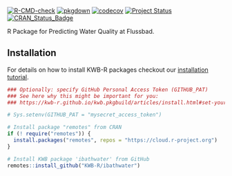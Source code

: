 [![R-CMD-check](https://github.com/KWB-R/ibathwater/workflows/R-CMD-check/badge.svg)](https://github.com/KWB-R/ibathwater/actions?query=workflow%3AR-CMD-check)
[![pkgdown](https://github.com/KWB-R/ibathwater/workflows/pkgdown/badge.svg)](https://github.com/KWB-R/ibathwater/actions?query=workflow%3Apkgdown)
[![codecov](https://codecov.io/github/KWB-R/ibathwater/branch/main/graphs/badge.svg)](https://codecov.io/github/KWB-R/ibathwater)
[![Project Status](https://img.shields.io/badge/lifecycle-experimental-orange.svg)](https://www.tidyverse.org/lifecycle/#experimental)
[![CRAN_Status_Badge](https://www.r-pkg.org/badges/version/ibathwater)]()

R Package for Predicting Water Quality at Flussbad.

## Installation

For details on how to install KWB-R packages checkout our [installation tutorial](https://kwb-r.github.io/kwb.pkgbuild/articles/install.html).

```r
### Optionally: specify GitHub Personal Access Token (GITHUB_PAT)
### See here why this might be important for you:
### https://kwb-r.github.io/kwb.pkgbuild/articles/install.html#set-your-github_pat

# Sys.setenv(GITHUB_PAT = "mysecret_access_token")

# Install package "remotes" from CRAN
if (! require("remotes")) {
  install.packages("remotes", repos = "https://cloud.r-project.org")
}

# Install KWB package 'ibathwater' from GitHub
remotes::install_github("KWB-R/ibathwater")
```
